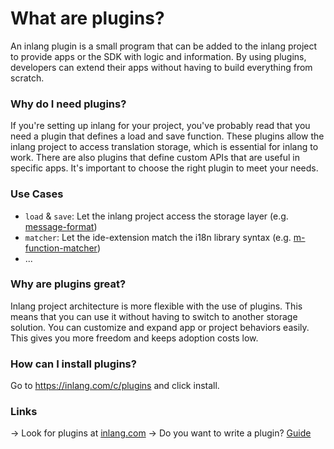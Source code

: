# What are plugins?
An inlang plugin is a small program that can be added to the inlang project to provide apps or the SDK with logic and information. By using plugins, developers can extend their apps without having to build everything from scratch.

### Why do I need plugins?
If you're setting up inlang for your project, you've probably read that you need a plugin that defines a load and save function. These plugins allow the inlang project to access translation storage, which is essential for inlang to work. There are also plugins that define custom APIs that are useful in specific apps. It's important to choose the right plugin to meet your needs.

### Use Cases
- `load` & `save`: Let the inlang project access the storage layer (e.g. [message-format](https://inlang.com/m/reootnfj/plugin-inlang-messageFormat))
- `matcher`: Let the ide-extension match the i18n library syntax (e.g. [m-function-matcher](https://inlang.com/m/632iow21/plugin-inlang-mFunctionMatcher))
- ...

### Why are plugins great?
Inlang project architecture is more flexible with the use of plugins. This means that you can use it without having to switch to another storage solution. You can customize and expand app or project behaviors easily. This gives you more freedom and keeps adoption costs low.

### How can I install plugins?

Go to https://inlang.com/c/plugins and click install. 

### Links
-> Look for plugins at [inlang.com](https://inlang.com/c/application)
-> Do you want to write a plugin? [Guide](https://inlang.com/documentation/plugin)
